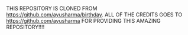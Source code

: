 THIS REPOSITORY IS CLONED FROM https://github.com/ayusharma/birthday.
ALL OF THE CREDITS GOES TO https://github.com/ayusharma FOR PROVIDING THIS AMAZING REPOSITORY!!!!

